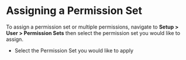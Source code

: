 # Assigning a Permission Set
To assign a permission set or multiple permissions, navigate to **Setup > User > Permission Sets** then select the permission set you would like to assign.

   * Select the Permission Set you would like to apply
